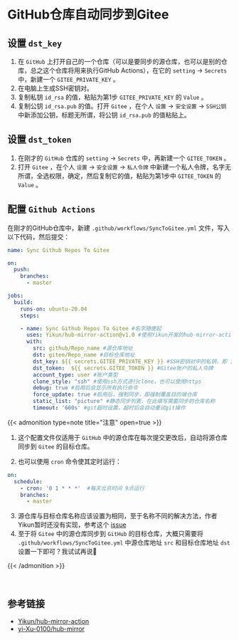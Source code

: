 # GitHub仓库自动同步到Gitee


## 设置 `dst_key` 

1. 在 `GitHub` 上打开自己的一个仓库（可以是要同步的源仓库，也可以是别的仓库，总之这个仓库将用来执行GitHub Actions），在它的 `setting` → `Secrets` 中，新建一个 `GITEE_PRIVATE_KEY` 。
2. 在电脑上生成SSH密钥对。
3. 复制私钥 `id_rsa` 的值，粘贴为第1步 `GITEE_PRIVATE_KEY` 的 `Value` 。
3. 复制公钥 `id_rsa.pub` 的值。打开 `Gitee` ，在个人 `设置` → `安全设置` → `SSH公钥` 中新添加公钥，标题无所谓，将公钥 `id_rsa.pub` 的值粘贴上。

## 设置 `dst_token` 

1. 在刚才的 `GitHub` 仓库的 `setting` → `Secrets` 中，再新建一个 `GITEE_TOKEN` 。
2. 打开 `Gitee` ，在个人 `设置` → `安全设置` → `私人令牌` 中新建一个私人令牌，名字无所谓，全选权限，确定，然后复制它的值，粘贴为第1步中 `GITEE_TOKEN` 的 `Value` 。

## 配置 `Github Actions` 

在刚才的GitHub仓库中，新建 `.github/workflows/SyncToGitee.yml` 文件，写入以下代码，然后提交：

```yaml
name: Sync Github Repos To Gitee

on:
  push:
    branches:
      - master

jobs:
  build:
    runs-on: ubuntu-20.04
    steps:

    - name: Sync Github Repos To Gitee #名字随便起
      uses: Yikun/hub-mirror-action@v1.0 #使用Yikun开发的hub-mirror-action
      with:
        src: github/Repo_name #源仓库地址
        dst: gitee/Repo_name #目标仓库地址
        dst_key: ${{ secrets.GITEE_PRIVATE_KEY }} #SSH密钥对中的私钥，即 id_rsa
        dst_token:  ${{ secrets.GITEE_TOKEN }} #Gitee账户的私人令牌
        account_type: user #账户类型
        clone_style: "ssh" #使用ssh方式进行clone，也可以使用https
        debug: true #启用后会显示所有执行命令
        force_update: true #启用后，强制同步，即强制覆盖目的端仓库
        static_list: "picture" #静态同步列表，在此填写需要同步的仓库名称
        timeout: '600s' #git超时设置，超时后会自动重试git操作
```

{{< admonition type=note title="注意" open=true >}}
1. 这个配置文件仅适用于 `GitHub` 中的源仓库在每次提交更改后，自动将源仓库同步到 `Gitee` 的目标仓库。

2. 也可以使用 `cron` 命令使其定时运行：

```yaml
on:
  schedule:
    - cron: '0 1 * * *'  #每天北京时间 9点运行
    branches:
      - master
```

3. 源仓库与目标仓库名称应该设置为相同，至于名称不同的解决方法，作者Yikun暂时还没有实现，参考这个 [issue](https://github.com/Yikun/hub-mirror-action/issues/64) 
4. 至于将 `Gitee` 中的源仓库同步到 `GitHub` 的目标仓库，大概只需要将 `.github/workflows/SyncToGitee.yml` 中源仓库地址 `src` 和目标仓库地址 `dst` 设置一下即可？我试试再说🤔

{{< /admonition >}}

</br>

## 参考链接
- [Yikun/hub-mirror-action](https://github.com/Yikun/hub-mirror-action)
- [yi-Xu-0100/hub-mirror](https://github.com/yi-Xu-0100/hub-mirror)

